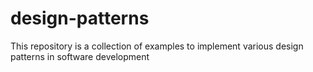 # design-patterns
This repository is a collection of examples to implement various design patterns in software development
